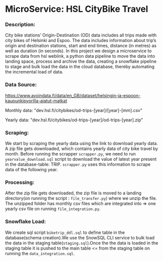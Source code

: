 # MicroService: HSL CityBike Travel  

### Description:  

City bike stations’ Origin-Destination (OD) data includes all trips made with city bikes of Helsinki and Espoo. The data includes information about trip’s origin and destination stations, start and end times, distance (in metres) as well as duration (in seconds). In this project we design a microservice to scrape data from hsl weblink, a python data pipeline to move the data into landing space, process and archive the data, creating a snowflake pipeline to stage and bulk load the data in the cloud database, thereby automating the incremental load of data. 


### Data Source:

https://www.avoindata.fi/data/en_GB/dataset/helsingin-ja-espoon-kaupunkipyorilla-ajatut-matkat

Monthly data: "dev.hsl.fi/citybikes/od-trips-[year]/[year]-[mm].csv" 

Yearly data: "dev.hsl.fi/citybikes/od-trips-[year]/od-trips-[year].zip" 

### Scraping:  

We start by scraping the yearly data using the link to download yearly data. A zip file gets downloaded, which contains yearly data of city bike travel by month.
Before running the scrapper ```scrapper.py```, we need to run ```yearvalue_download.sql``` script to download the value of latest year present in the database-table: TRIP. ```scrapper.py``` uses this information to scrape data of the following year.

### Processing:  

After the zip file gets downloaded, the zip file is moved to a landing directory(on running the script : ```file_transfer.py```) where we unzip the file. The unzipped folder has monthly csv files which are integrated into => one yearly csv file on running ```file_integration.py```.

### Snowflake Load:  

We create sql script ```biketrip_ddl.sql``` to define table in the database(schema creation).We use the SnowSQL CLI service to bulk load the data in the staging table(```staging.sql```).Once the the data is loaded in the staging table it is pushed to the main table <= from the staging table on running the ```data_integration.sql```. 





